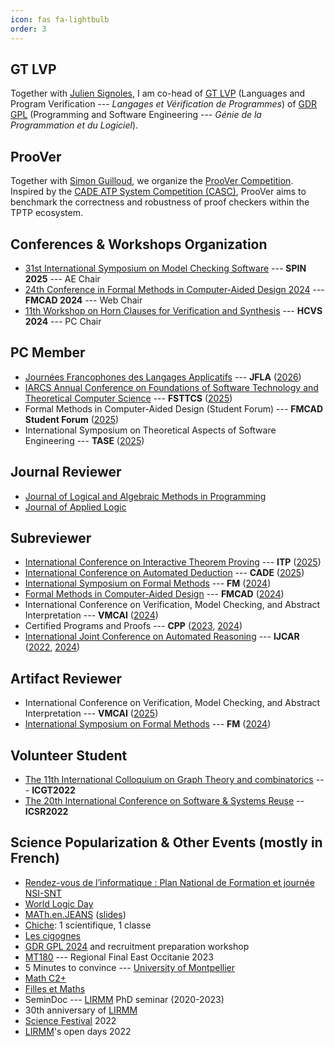 ```yaml
---
icon: fas fa-lightbulb
order: 3
---
```


## GT LVP
Together with [Julien Signoles](https://julien-signoles.fr/), I am co-head of [GT LVP](https://gdrgpl.myxwiki.org/xwiki/bin/view/Main/GTs/GT%20Langages%20et%20v%C3%A9rification%20de%20programmes%20%28LVP%29/) (Languages and Program Verification --- *Langages et Vérification de Programmes*) of [GDR GPL](https://gdrgpl.myxwiki.org/xwiki/bin/view/Main/) (Programming and Software Engineering --- *Génie de la Programmation et du Logiciel*).

## ProoVer
Together with [Simon Guilloud](https://simonguilloud.ch/), we organize the [ProoVer Competition](https://proover-competition.github.io/). Inspired by the [CADE ATP System Competition (CASC)](https://tptp.org/CASC/), ProoVer aims to benchmark the correctness and robustness of proof checkers within the TPTP ecosystem.  


## Conferences & Workshops Organization

* [31st International Symposium on Model Checking Software](https://spin-web.github.io/SPIN2025/) --- **SPIN 2025** --- AE Chair
* [24th Conference in Formal Methods in Computer-Aided Design 2024](https://fmcad.forsyte.at/FMCAD24/) --- **FMCAD 2024** --- Web Chair
* [11th Workshop on Horn Clauses for Verification and Synthesis](https://www.sci.unich.it/hcvs24/) --- **HCVS 2024** --- PC Chair


## PC Member
* [Journées Francophones des Langages Applicatifs](https://jfla.inria.fr/) --- **JFLA** ([2026](https://jfla.inria.fr/jfla2026.html))
* [IARCS Annual Conference on Foundations of Software Technology and Theoretical Computer Science](https://www.fsttcs.org.in/) --- **FSTTCS** ([2025](https://www.fsttcs.org.in/2025/))
* Formal Methods in Computer-Aided Design (Student Forum) --- **FMCAD Student Forum** ([2025](https://fmcad.org/FMCAD25/student_forum/))
* International Symposium on Theoretical Aspects of Software Engineering --- **TASE** ([2025](https://cyprusconferences.org/tase2025/))

## Journal Reviewer
* [Journal of Logical and Algebraic Methods in Programming](https://www.sciencedirect.com/journal/journal-of-logical-and-algebraic-methods-in-programming)
* [Journal of Applied Logic](https://www.collegepublications.co.uk/ifcolog/)


## Subreviewer

* [International Conference on Interactive Theorem Proving](https://itp-conference.github.io/) --- **ITP** ([2025](https://icetcs.github.io/frocos-itp-tableaux25/))
* [International Conference on Automated Deduction](https://cadeinc.org/) --- **CADE** ([2025](https://www.dhbw-stuttgart.de/cade-30/))
* [International Symposium on Formal Methods](https://www.fmeurope.org/symposia/) --- **FM** ([2024](https://www.fm24.polimi.it/))
* [Formal Methods in Computer-Aided Design](https://www.fmcad.org/) --- **FMCAD** ([2024](https://fmcad.forsyte.at/FMCAD24/))
* International Conference on Verification, Model Checking, and Abstract Interpretation --- **VMCAI** ([2024](https://popl24.sigplan.org/home/VMCAI-2024))
* Certified Programs and Proofs --- **CPP** ([2023](https://popl23.sigplan.org/home/CPP-2023), [2024](https://popl24.sigplan.org/home/CPP-2024))
* [International Joint Conference on Automated Reasoning](https://ijcar.org/) --- **IJCAR** ([2022](https://www.floc2022.org/), [2024](https://merz.gitlabpages.inria.fr/2024-ijcar/))


## Artifact Reviewer

* International Conference on Verification, Model Checking, and Abstract Interpretation --- **VMCAI** ([2025](https://conf.researchr.org/home/VMCAI-2025))
* [International Symposium on Formal Methods](https://www.fmeurope.org/symposia/) --- **FM** ([2024](https://www.fm24.polimi.it/))


## Volunteer Student

* [The 11th International Colloquium on Graph Theory and combinatorics](https://www.lirmm.fr/icgt-2022/) --- **ICGT2022**
* [The 20th International Conference on Software & Systems Reuse](https://icsr2022v2.wp.imt.fr/) -- **ICSR2022**



## Science Popularization & Other Events (mostly in French)

* [Rendez-vous de l’informatique : Plan National de Formation et journée NSI-SNT](https://www.loria.fr/event/rendez-vous-de-linformatique-plan-national-de-formation-et-journee-nsi-snt/)
* [World Logic Day](https://www.unesco.org/en/days/world-logic)
* [MATh.en.JEANS](https://www.mathenjeans.fr/) ([slides](/assets/pdf/MEJ.pdf))
* [Chiche](https://chiche.inria.fr/): 1 scientifique, 1 classe
* [Les cigognes](https://iecl.univ-lorraine.fr/cigognes/)
* [GDR GPL 2024](https://gdrgpl2024.sciencesconf.org/) and recruitment preparation workshop
* [MT180](https://www.youtube.com/watch?v=LdVQyov38sQ) --- Regional Final East Occitanie 2023
* 5 Minutes to convince --- [University of Montpellier](https://www.umontpellier.fr/en/)
* [Math C2+](https://www.mathc2plus.fr/)
* [Filles et Maths](https://filles-et-maths.fr/)
* SeminDoc --- [LIRMM](https://www.lirmm.fr/lirmm-en/) PhD seminar (2020-2023)
* 30th anniversary of [LIRMM](https://www.lirmm.fr/lirmm-en/)
* [Science Festival](https://www.fetedelascience.fr/) 2022
* [LIRMM](https://www.lirmm.fr/lirmm-en/)'s open days 2022
